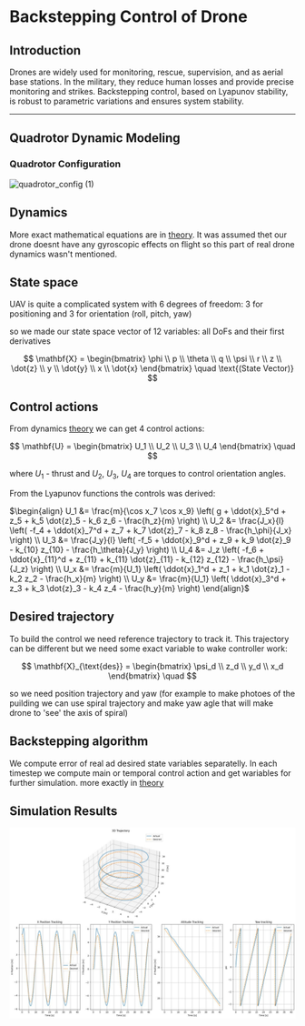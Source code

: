 # Backstepping Control of Drone

## Introduction
Drones are widely used for monitoring, rescue, supervision, and as aerial base stations. In the military, they reduce human losses and provide precise monitoring and strikes. Backstepping control, based on Lyapunov stability, is robust to parametric variations and ensures system stability.

---

## Quadrotor Dynamic Modeling

### Quadrotor Configuration
![quadrotor_config (1)](https://github.com/user-attachments/assets/5adbeafc-5d8f-46b1-a386-38cfcd622d14)

## Dynamics

More exact mathematical equations are in [theory](theory.pdf). It was assumed thet our drone doesnt have any gyroscopic effects on flight so this part of real drone dynamics wasn't mentioned.

## State space

UAV is quite a complicated system with 6 degrees of freedom: 3 for positioning and 3 for orientation (roll, pitch, yaw)

so we made our state space vector of 12 variables: all DoFs and their first derivatives

$$
\mathbf{X} = 
\begin{bmatrix}
\phi \\ 
p \\ 
\theta \\ 
q \\ 
\psi \\ 
r \\ 
z \\ 
\dot{z} \\ 
y \\ 
\dot{y} \\ 
x \\ 
\dot{x}
\end{bmatrix}
\quad
\text{(State Vector)}
$$

## Control actions

From dynamics [theory](theory.pdf) we can get 4 control actions:

$$
\mathbf{U} = 
\begin{bmatrix}
U_1 \\ 
U_2 \\ 
U_3 \\ 
U_4
\end{bmatrix}
\quad
$$

where $U_1$ - thrust and $U_2$, $U_3$, $U_4$ are torques to control orientation angles.

From the Lyapunov functions the controls was derived:


$\begin{align}
U_1 &= \frac{m}{\cos x_7 \cos x_9} \left( g + \ddot{x}_5^d + z_5 + k_5 \dot{z}_5 - k_6 z_6 - \frac{h_z}{m} \right) \\
U_2 &= \frac{J_x}{l} \left( -f_4 + \ddot{x}_7^d + z_7 + k_7 \dot{z}_7 - k_8 z_8 - \frac{h_\phi}{J_x} \right) \\
U_3 &= \frac{J_y}{l} \left( -f_5 + \ddot{x}_9^d + z_9 + k_9 \dot{z}_9 - k_{10} z_{10} - \frac{h_\theta}{J_y} \right) \\
U_4 &= J_z \left( -f_6 + \ddot{x}_{11}^d + z_{11} + k_{11} \dot{z}_{11} - k_{12} z_{12} - \frac{h_\psi}{J_z} \right) \\
U_x &= \frac{m}{U_1} \left( \ddot{x}_1^d + z_1 + k_1 \dot{z}_1 - k_2 z_2 - \frac{h_x}{m} \right) \\
U_y &= \frac{m}{U_1} \left( \ddot{x}_3^d + z_3 + k_3 \dot{z}_3 - k_4 z_4 - \frac{h_y}{m} \right)
\end{align}$


## Desired trajectory

To build the control we need reference trajectory to track it. This trajectory can be different but we need some exact variable to wake controller work:

$$
\mathbf{X}_{\text{des}} = 
\begin{bmatrix}
\psi_d \\ 
z_d \\ 
y_d \\ 
x_d
\end{bmatrix}
\quad
$$

so we need position trajectory and yaw (for example to make photoes of the puilding we can use spiral trajectory and make yaw agle that will make drone to 'see' the axis of spiral)

## Backstepping algorithm
We compute error of real ad desired state variables separatelly. In each timestep we compute main or temporal control action and get wariables for further simulation. more exactly in [theory](theory.pdf)


## Simulation Results
![results](result.jpg)
